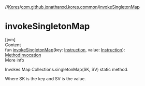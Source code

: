 //[Kores](../index.md)/[com.github.jonathanxd.kores.common](index.md)/[invokeSingletonMap](invoke-singleton-map.md)



# invokeSingletonMap  
[jvm]  
Content  
fun [invokeSingletonMap](invoke-singleton-map.md)(key: [Instruction](../com.github.jonathanxd.kores/-instruction/index.md), value: [Instruction](../com.github.jonathanxd.kores/-instruction/index.md)): [MethodInvocation](../com.github.jonathanxd.kores.base/-method-invocation/index.md)  
More info  


Invokes Map Collections.singletonMap(SK, SV) static method.



Where SK is the key and SV is the value.

  




